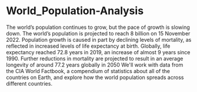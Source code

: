 # World_Population-Analysis
The world’s population continues to grow, but the pace of growth is slowing down. The world’s population is projected to reach 8 billion on 15 November 2022.
Population growth is caused in part by declining levels of mortality, as reflected in increased levels of life expectancy at birth. Globally, life expectancy reached 72.8 years in 2019, an increase of almost 9 years since 1990. Further reductions in mortality are projected to result in an average longevity of around 77.2 years globally in 2050
We'll work with data from the CIA World Factbook, a compendium of statistics about all of the countries on Earth, and explore how the world population spreads across different countries.
